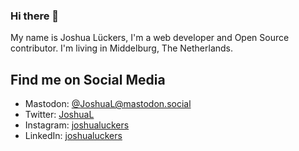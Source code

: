 ### Hi there 👋

My name is Joshua Lückers, I'm a web developer and Open Source contributor. I'm living in Middelburg, The Netherlands.


## Find me on Social Media
- Mastodon: [@JoshuaL@mastodon.social](https://mastodon.social/@JoshuaL)
- Twitter: [JoshuaL](https://twitter.com/JoshuaL)
- Instagram: [joshualuckers](https://instagram.com/joshualuckers)
- LinkedIn: [joshualuckers](https://www.linkedin.com/in/joshualuckers)
